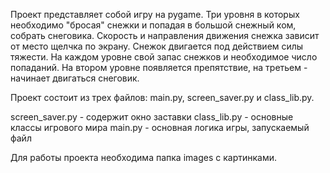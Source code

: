 Проект представляет собой игру на pygame.
Три уровня в которых необходимо "бросая" снежки и попадая в большой снежный ком, собрать снеговика.
Скорость и направления движения снежка зависит от место щелчка по экрану.
Снежок двигается под действием силы тяжести.
На каждом уровне свой запас снежков и необходимое число попаданий. На втором уровне появляется препятствие, на третьем - начинает двигаться снеговик.


Проект состоит из трех файлов: main.py, screen_saver.py  и  class_lib.py.

screen_saver.py - содержит окно заставки
class_lib.py - основные классы игрового мира
main.py - основная логика игры, запускаемый файл

Для работы проекта необходима папка images  с картинками.
